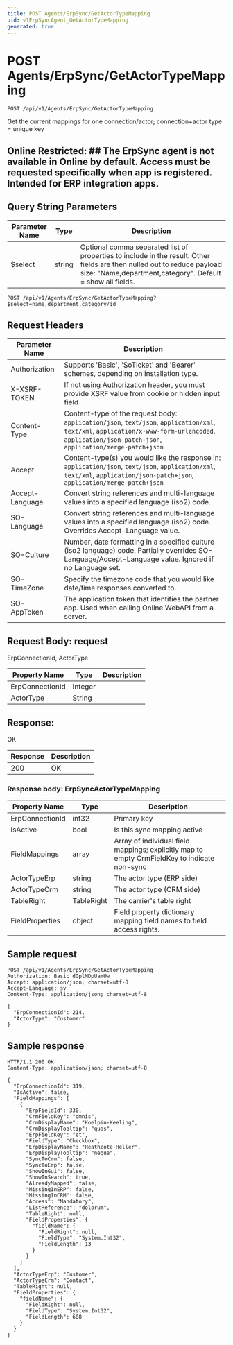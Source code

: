 ```yaml
---
title: POST Agents/ErpSync/GetActorTypeMapping
uid: v1ErpSyncAgent_GetActorTypeMapping
generated: true
---
```


# POST Agents/ErpSync/GetActorTypeMapping

```http
POST /api/v1/Agents/ErpSync/GetActorTypeMapping
```

Get the current mappings for one connection/actor; connection+actor type = unique key


## Online Restricted: ## The ErpSync agent is not available in Online by default. Access must be requested specifically when app is registered. Intended for ERP integration apps.






## Query String Parameters

| Parameter Name | Type |  Description |
|----------------|------|--------------|
| $select | string |  Optional comma separated list of properties to include in the result. Other fields are then nulled out to reduce payload size: "Name,department,category". Default = show all fields. |

```http
POST /api/v1/Agents/ErpSync/GetActorTypeMapping?$select=name,department,category/id
```


## Request Headers

| Parameter Name | Description |
|----------------|-------------|
| Authorization  | Supports 'Basic', 'SoTicket' and 'Bearer' schemes, depending on installation type. |
| X-XSRF-TOKEN   | If not using Authorization header, you must provide XSRF value from cookie or hidden input field |
| Content-Type | Content-type of the request body: `application/json`, `text/json`, `application/xml`, `text/xml`, `application/x-www-form-urlencoded`, `application/json-patch+json`, `application/merge-patch+json` |
| Accept         | Content-type(s) you would like the response in: `application/json`, `text/json`, `application/xml`, `text/xml`, `application/json-patch+json`, `application/merge-patch+json` |
| Accept-Language | Convert string references and multi-language values into a specified language (iso2) code. |
| SO-Language | Convert string references and multi-language values into a specified language (iso2) code. Overrides Accept-Language value. |
| SO-Culture | Number, date formatting in a specified culture (iso2 language) code. Partially overrides SO-Language/Accept-Language value. Ignored if no Language set. |
| SO-TimeZone | Specify the timezone code that you would like date/time responses converted to. |
| SO-AppToken | The application token that identifies the partner app. Used when calling Online WebAPI from a server. |

## Request Body: request 

ErpConnectionId, ActorType 

| Property Name | Type |  Description |
|----------------|------|--------------|
| ErpConnectionId | Integer |  |
| ActorType | String |  |

## Response:

OK

| Response | Description |
|----------------|-------------|
| 200 | OK |

### Response body: ErpSyncActorTypeMapping

| Property Name | Type |  Description |
|----------------|------|--------------|
| ErpConnectionId | int32 | Primary key |
| IsActive | bool | Is this sync mapping active |
| FieldMappings | array | Array of individual field mappings; explicitly map to empty CrmFieldKey to indicate non-sync |
| ActorTypeErp | string | The actor type (ERP side) |
| ActorTypeCrm | string | The actor type (CRM side) |
| TableRight | TableRight | The carrier's table right |
| FieldProperties | object | Field property dictionary mapping field names to field access rights. |

## Sample request

```http!
POST /api/v1/Agents/ErpSync/GetActorTypeMapping
Authorization: Basic dGplMDpUamUw
Accept: application/json; charset=utf-8
Accept-Language: sv
Content-Type: application/json; charset=utf-8

{
  "ErpConnectionId": 214,
  "ActorType": "Customer"
}
```

## Sample response

```http_
HTTP/1.1 200 OK
Content-Type: application/json; charset=utf-8

{
  "ErpConnectionId": 319,
  "IsActive": false,
  "FieldMappings": [
    {
      "ErpFieldId": 330,
      "CrmFieldKey": "omnis",
      "CrmDisplayName": "Koelpin-Keeling",
      "CrmDisplayTooltip": "quas",
      "ErpFieldKey": "et",
      "FieldType": "Checkbox",
      "ErpDisplayName": "Heathcote-Heller",
      "ErpDisplayTooltip": "neque",
      "SyncToCrm": false,
      "SyncToErp": false,
      "ShowInGui": false,
      "ShowInSearch": true,
      "AlreadyMapped": false,
      "MissingInERP": false,
      "MissingInCRM": false,
      "Access": "Mandatory",
      "ListReference": "dolorum",
      "TableRight": null,
      "FieldProperties": {
        "fieldName": {
          "FieldRight": null,
          "FieldType": "System.Int32",
          "FieldLength": 13
        }
      }
    }
  ],
  "ActorTypeErp": "Customer",
  "ActorTypeCrm": "Contact",
  "TableRight": null,
  "FieldProperties": {
    "fieldName": {
      "FieldRight": null,
      "FieldType": "System.Int32",
      "FieldLength": 608
    }
  }
}
```
